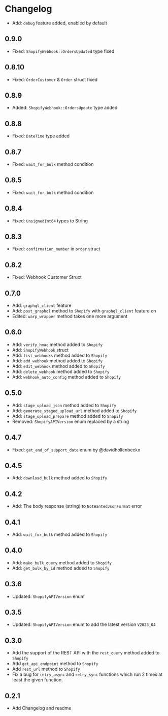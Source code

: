 # Changelog

- Add: `debug` feature added, enabled by default

## 0.9.0

- Fixed: `ShopifyWebhook::OrdersUpdated` type fixed

## 0.8.10

- Fixed: `OrderCustomer` & `Order` struct fixed

## 0.8.9

- Added: `ShopifyWebhook::OrdersUpdate` type added

## 0.8.8

- Fixed: `DateTime` type added

## 0.8.7

- Fixed: `wait_for_bulk` method condition

## 0.8.5

- Fixed: `wait_for_bulk` method condition

## 0.8.4

- Fixed: `UnsignedInt64` types to String

## 0.8.3

- Fixed: `confirmation_number` in `order` struct

## 0.8.2

- Fixed: Webhook Customer Struct

## 0.7.0

- Add: `graphql_client` feature
- Add: `post_graphql` method to `Shopify` with `graphql_client` feature on
- Edited: `warp_wrapper` method takes one more argument

## 0.6.0

- Add: `verify_hmac` method added to `Shopify`
- Add: `ShopifyWebhook` struct
- Add: `list_webhooks` method added to `Shopify`
- Add: `add_webhook` method added to `Shopify`
- Add: `edit_webhook` method added to `Shopify`
- Add: `delete_webhook` method added to `Shopify`
- Add: `webhook_auto_config` method added to `Shopify`

## 0.5.0

- Add: `stage_upload_json` method added to `Shopify`
- Add: `generate_staged_upload_url` method added to `Shopify`
- Add: `stage_upload_prepare` method added to `Shopify`
- Removed: `ShopifyAPIVersion` enum replaced by a string

## 0.4.7

- Fixed: `get_end_of_support_date` enum by @davidhollenbeckx

## 0.4.5

- Add: `download_bulk` method added to `Shopify`

## 0.4.2

- Add: The body response (string) to `NotWantedJsonFormat` error

## 0.4.1

- Add: `wait_for_bulk` method added to `Shopify`

## 0.4.0

- Add: `make_bulk_query` method added to `Shopify`
- Add: `get_bulk_by_id` method added to `Shopify`

## 0.3.6

- Updated: `ShopifyAPIVersion` enum

## 0.3.5

- Updated: `ShopifyAPIVersion` enum to add the latest version `V2023_04`

## 0.3.0

- Add the support of the REST API with the `rest_query` method added to `Shopify`
- Add `get_api_endpoint` method to `Shopify`
- Add `rest_url` method to `Shopify`
- Fix a bug for `retry_async` and `retry_sync` functions which run 2 times at least the given function.

## 0.2.1

- Add Changelog and readme
